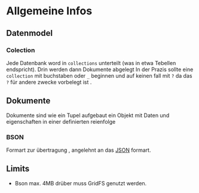 # Allgemeine Infos

## Datenmodel

### Colection

Jede Datenbank word in `collections` unterteilt (was in etwa Tebellen endspricht).
Drin werden dann Dokumente abgelegt
In der Prazis sollte eine `collection` mit buchstaben oder `_` beginnen und auf keinen fall mit `?` da das `?` für andere zwecke vorbelegt ist .

## Dokumente

Dokumente sind wie ein Tupel aufgebaut ein Objekt mit Daten und eigenschaften in einer definierten reienfolge

### BSON

Formart zur übertragung , angelehnt an das [JSON](../json) formart.

## Limits

- Bson max. 4MB drüber muss GridFS genutzt werden.